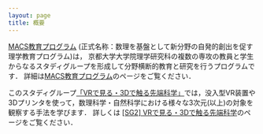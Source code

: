 ```yaml
---
layout: page
title: 概要
---
```


[MACS教育プログラム](http://www.sci.kyoto-u.ac.jp/ja/academics/programs/macs/) (正式名称：数理を基盤として新分野の自発的創出を促す理学教育プログラム)は， 京都大学大学院理学研究科の複数の専攻の教員と学生からなるスタディグループを形成して分野横断的教育と研究を行うプログラムです． 詳細は[MACS教育プログラム](http://www.sci.kyoto-u.ac.jp/ja/academics/programs/macs/)のページをご覧ください．

このスタディグループ[「VRで見る・3Dで触る先端科学」](http://www.sci.kyoto-u.ac.jp/ja/academics/programs/macs/sg/sg2018/sg2018-inou/)では，没入型VR装置や3Dプリンタを使って，数理科学・自然科学における様々な3次元(以上)の対象を観察する手法を学びます．
詳しくは [[SG2] VRで見る・3Dで触る先端科学](http://www.sci.kyoto-u.ac.jp/ja/academics/programs/macs/sg/sg2018/sg2018-inou/)のページをご覧ください．
